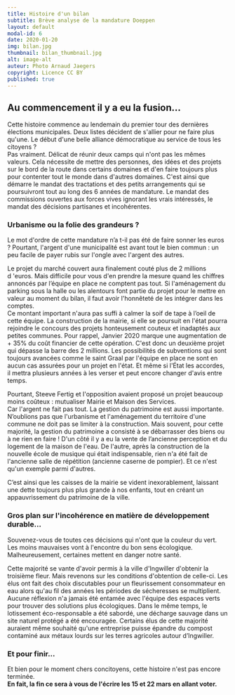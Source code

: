 ```yaml
---
title: Histoire d'un bilan
subtitle: Brève analyse de la mandature Doeppen
layout: default
modal-id: 6 
date: 2020-01-20
img: bilan.jpg
thumbnail: bilan_thumbnail.jpg
alt: image-alt
auteur: Photo Arnaud Jaegers
copyright: Licence CC BY
published: true
---
```



## Au commencement il y a eu la fusion… ##
Cette histoire commence au lendemain du premier tour des dernières élections municipales. Deux listes décident de s'allier pour ne faire plus qu'une. 
Le début d'une belle alliance démocratique au service de tous les citoyens ?  
Pas vraiment. Délicat de réunir deux camps qui n'ont pas les mêmes valeurs. Cela nécessite de mettre des personnes, des idées et des projets sur le bord de la route dans certains domaines et d'en faire toujours plus pour contenter tout le monde dans d'autres domaines. C'est ainsi que démarre le mandat des tractations et des petits arrangements qui se poursuivront tout au long des 6 années de mandature. Le mandat des commissions ouvertes aux forces vives ignorant les vrais intéressés, le mandat des décisions partisanes et incohérentes. 

### Urbanisme ou la folie des grandeurs ? ###

Le mot d'ordre de cette mandature n’a t-il pas été de faire sonner les euros ? 
Pourtant, l'argent d'une municipalité est avant tout le bien commun : un peu facile de payer rubis sur l'ongle avec l'argent des autres. 

Le projet du marché couvert aura finalement couté plus de 2 millions d 'euros. Mais difficile pour vous d'en prendre la mesure quand les chiffres annoncés par l’équipe en place ne comptent pas tout. Si l'aménagement du parking sous la halle ou les alentours font partie du projet pour le mettre en valeur au moment du bilan, il faut avoir l'honnêteté de les intégrer dans les comptes.  
Ce montant important n'aura pas suffi à calmer la soif de tape à l’oeil de cette équipe. La construction de la mairie, si elle se poursuit en l'état pourra rejoindre le concours des projets honteusement couteux et inadaptés aux petites communes. Pour rappel, Janvier 2020 marque une augmentation de + 35% du coût financier de cette opération. C'est donc un deuxième projet qui dépasse la barre des 2 millions. Les possibilités de subventions qui sont toujours avancées comme le saint Graal par l'équipe en place ne sont en aucun cas assurées pour un projet en l'état. Et même si l'État les accordes, il mettra plusieurs années à les verser et peut encore changer d'avis entre temps.  

Pourtant, Steeve Fertig et l'opposition avaient proposé un projet beaucoup moins coûteux : mutualiser Mairie et Maison des Services.  
Car l'argent ne fait pas tout.  La gestion du patrimoine est aussi importante. N’oublions pas que l'urbanisme et l'aménagement du territoire d'une commune ne doit pas se limiter à la construction. Mais souvent, pour cette majorité, la gestion du patrimoine a consisté à se débarrasser des biens ou à ne rien en faire ! D'un côté il y a eu la vente de l’ancienne perception et du logement de la maison de l'eau. De l'autre, après la construction de la nouvelle école de musique qui était indispensable, rien n'a été fait de l'ancienne salle de répétition (ancienne caserne de pompier). Et ce n'est qu'un exemple parmi d'autres.  

C’est ainsi que les caisses de la mairie se vident inexorablement, laissant une dette toujours plus plus grande à nos enfants, tout en créant un appauvrissement du patrimoine de la ville.


### Gros plan sur l'incohérence en matière de développement durable… ###
 
Souvenez-vous de toutes ces décisions qui n'ont que la couleur du vert. Les moins mauvaises vont à l'encontre du bon sens écologique. Malheureusement,  certaines  mettent en danger notre santé.  

Cette majorité se vante d'avoir permis à la ville d'Ingwiller d'obtenir la troisième fleur. Mais revenons sur les conditions d'obtention de celle-ci. Les élus ont fait des choix discutables pour un fleurissement consommateur en eau alors qu'au fil des années les périodes de sécheresses se multiplient. Aucune réflexion n'a jamais été entamée avec l'équipe des espaces verts pour trouver des solutions plus écologiques.
Dans le même temps, le lotissement éco-responsable a été sabordé, une décharge sauvage dans un site naturel protégé a été encouragée. Certains élus de cette majorité auraient même souhaité qu'une entreprise puisse épandre du compost contaminé aux métaux lourds sur les terres agricoles autour d’Ingwiller.  

### Et pour finir… ###

Et bien pour le moment chers concitoyens, cette histoire n'est pas encore terminée.   
**En fait, la fin ce sera à vous de l'écrire les 15 et 22 mars en allant voter.**